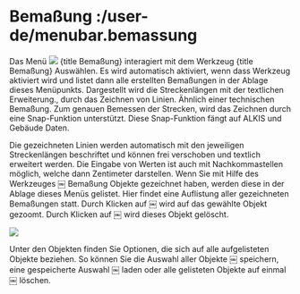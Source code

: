 # Bemaßung :/user-de/menubar.bemassung

Das Menü ![](gbd-icon-bemassung-02.svg) {title Bemaßung} interagiert mit dem Werkzeug {title Bemaßung} Auswählen. Es wird automatisch aktiviert, wenn dass Werkzeug aktiviert wird und listet dann alle erstellten Bemaßungen in der Ablage dieses Menüpunkts. Dargestellt wird die Streckenlängen mit der textlichen Erweiterung., durch das Zeichnen von Linien. Ähnlich einer technischen Bemaßung. Zum genauen Bemessen der Strecken, wird das Zeichnen durch eine Snap-Funktion unterstützt. Diese Snap-Funktion fängt auf ALKIS und Gebäude Daten.


Die gezeichneten Linien werden automatisch mit den jeweiligen Streckenlängen beschriftet und können frei verschoben und textlich erweitert werden. Die Eingabe von Werten ist auch mit Nachkommastellen möglich, welche dann Zentimeter darstellen. Wenn Sie mit Hilfe des Werkzeuges ￼ Bemaßung Objekte gezeichnet haben, werden diese in der Ablage dieses Menüs gelistet. Hier findet eine Auflistung aller gezeichneten Bemaßungen statt. Durch Klicken auf ￼ wird auf das gewählte Objekt gezoomt. Durch Klicken auf ￼ wird dieses Objekt gelöscht.

![](dimensions.png)

Unter den Objekten finden Sie Optionen, die sich auf alle aufgelisteten Objekte beziehen. So können Sie die Auswahl aller Objekte ￼ speichern, eine gespeicherte Auswahl ￼ laden oder alle gelisteten Objekte auf einmal ￼ löschen.
